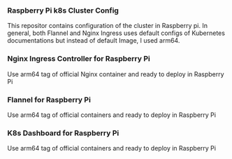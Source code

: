### Raspberry Pi k8s Cluster Config

This repositor contains configuration of the cluster in Raspberry pi. In general, both Flannel and Nginx Ingress uses default configs of Kubernetes documentations but instead of default Image, I used arm64.

### Nginx Ingress Controller for Raspberry Pi

Use arm64 tag of official Nginx container and ready to deploy in Raspberry Pi

### Flannel for Raspberry Pi

Use arm64 tag of official containers and ready to deploy in Raspberry Pi

### K8s Dashboard for Raspberry Pi

Use arm64 tag of official containers and ready to deploy in Raspberry Pi